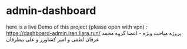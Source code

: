 # admin-dashboard

here is a live Demo of this project (please open with vpn)	:
https://dashboard-admin.iran.liara.run/
پروژه مباحث ویژه - اعضا گروه محمد عرفان لطفی و امیر کشاورز و علی بیطرفان
